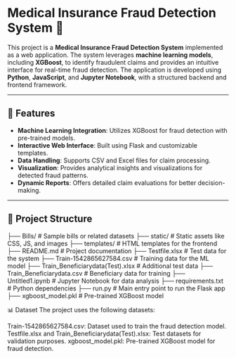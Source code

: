# Medical Insurance Fraud Detection System 🌟

This project is a **Medical Insurance Fraud Detection System** implemented as a web application. The system leverages **machine learning models**, including **XGBoost**, to identify fraudulent claims and provides an intuitive interface for real-time fraud detection. The application is developed using **Python**, **JavaScript**, and **Jupyter Notebook**, with a structured backend and frontend framework.

---

## 🚀 Features
- **Machine Learning Integration**: Utilizes XGBoost for fraud detection with pre-trained models.
- **Interactive Web Interface**: Built using Flask and customizable templates.
- **Data Handling**: Supports CSV and Excel files for claim processing.
- **Visualization**: Provides analytical insights and visualizations for detected fraud patterns.
- **Dynamic Reports**: Offers detailed claim evaluations for better decision-making.

---

## 📂 Project Structure
├── Bills/                         # Sample bills or related datasets
├── static/                        # Static assets like CSS, JS, and images
├── templates/                     # HTML templates for the frontend
├── README.md                      # Project documentation
├── Testfile.xlsx                  # Test data for the system
├── Train-1542865627584.csv        # Training data for the ML model
├── Train_Beneficiarydata(Test).xlsx # Additional test data
├── Train_Beneficiarydata.csv      # Beneficiary data for training
├── Untitled1.ipynb                # Jupyter Notebook for data analysis
├── requirements.txt               # Python dependencies
├── run.py                         # Main entry point to run the Flask app
├── xgboost_model.pkl              # Pre-trained XGBoost model


📊 Dataset
The project uses the following datasets:

Train-1542865627584.csv: Dataset used to train the fraud detection model.
Testfile.xlsx and Train_Beneficiarydata(Test).xlsx: Test datasets for validation purposes.
xgboost_model.pkl: Pre-trained XGBoost model for fraud detection.
